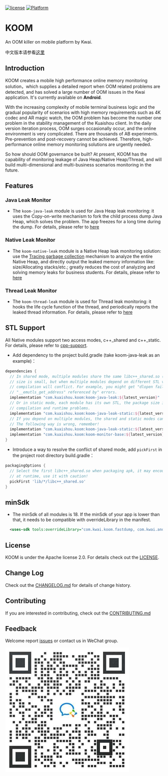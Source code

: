 [![license](https://img.shields.io/badge/license-Apache--2.0-brightgreen.svg)](https://github.com/KwaiAppTeam/KOOM/blob/master/LICENSE)
[![Platform](https://img.shields.io/badge/Platform-Android-brightgreen.svg)](https://github.com/KwaiAppTeam/KOOM/wiki/home)
# KOOM
An OOM killer on mobile platform by Kwai. 

中文版本请参看[这里](README.zh-CN.md)

## Introduction

KOOM creates a mobile high performance online memory monitoring solution，which supplies a detailed report when OOM related problems are detected, and has solved a large number of OOM issues in the Kwai application. It's currently available on **Android**.

With the increasing complexity of mobile terminal business logic and the gradual popularity of scenarios with high memory requirements such as 4K codec and AR magic watch, the OOM problem has become the number one problem in the stability management of the Kuaishou client. 
In the daily version iteration process, OOM surges occasionally occur, and the online environment is very complicated. There are thousands of AB experiments. Pre-prevention and post-recovery cannot be achieved. Therefore, high-performance online memory monitoring solutions are urgently needed.

So how should OOM governance be built? At present, KOOM has the capability of monitoring leakage of Java Heap/Native Heap/Thread, and will build multi-dimensional and multi-business scenarios monitoring in the future.

## Features

### Java Leak Monitor
- The `koom-java-leak` module is used for Java Heap leak monitoring: it uses the Copy-on-write 
mechanism to fork the child process dump Java Heap, which solves the problem.
The app freezes for a long time during the dump. For details, please refer to [here](./koom-java-leak/README.md)
### Native Leak Monitor
- The `koom-native-leak` module is a Native Heap leak monitoring solution: use the [Tracing garbage collection](https://en.wikipedia.org/wiki/Tracing_garbage_collection) mechanism to analyze the entire Native Heap, and directly output the leaked memory information like: size/Allocating stacks/etc.; 
  greatly reduces the cost of analyzing and solving memory leaks for business students. For details, please refer to [here](./koom-native-leak/README.md)
### Thread Leak Monitor
- The `koom-thread-leak` module is used for Thread leak monitoring: it hooks the life cycle 
  function of the thread, and periodically reports the leaked thread information. For details, please refer to [here](./koom-thread-leak/README.md)

## STL Support
All Native modules support two access modes, c++_shared and c++_static. For details, please 
refer to [cpp-support](https://developer.android.com/ndk/guides/cpp-support).
- Add dependency to the project build.gradle (take koom-java-leak as an example)：
```groovy
dependencies {
  // In shared mode, multiple modules share the same libc++_shared.so (STL), and the package 
  // size is small, but when multiple modules depend on different STL versions, the final 
  // compilation will conflict. For example, you might get "dlopen failed: cannot locate symbol
  // "__emutls_get_address" referenced by" errors.
  implementation "com.kuaishou.koom:koom-java-leak:${latest_version}"
  // Or in static mode, each module has its own STL, the package size is large, and there are no 
  // compilation and runtime problems.
  implementation "com.kuaishou.koom:koom-java-leak-static:${latest_version}"
  // If you depend on multiple modules, the shared and static modes cannot be mixed. 
  // The following way is wrong, remember!
  implementation "com.kuaishou.koom:koom-java-leak-static:${latest_version}"
  implementation "com.kuaishou.koom:koom-monitor-base:${latest_version}"
}
```
- Introduce a way to resolve the conflict of shared mode, add `pickFirst` in the project root 
  directory build.gradle：
```groovy
packagingOptions {
  // Select the first libc++_shared.so when packaging apk, it may encounter unpredictable bugs 
  // at runtime, use it with caution!
  pickFirst 'lib/*/libc++_shared.so'
}
```

## minSdk
- The minSdk of all modules is 18. If the minSdk of your app is lower than that, it needs to be 
  compatible with overrideLibrary in the manifest.
```xml
  <uses-sdk tools:overrideLibrary="com.kwai.koom.fastdump, com.kwai.android.base, com.kwai.koom.base" />
```

## License
KOOM is under the Apache license 2.0. For details check out the [LICENSE](./LICENSE).

## Change Log
Check out the [CHANGELOG.md](./CHANGELOG.md) for details of change history.

## Contributing
If you are interested in contributing, check out the [CONTRIBUTING.md](./CONTRIBUTING.md)

## Feedback
Welcome report [issues](https://github.com/KwaiAppTeam/KOOM/issues) or contact us in WeChat group.

<img src=./doc/images/wechat.jpg/>
